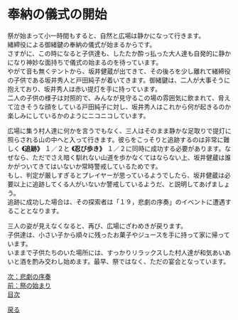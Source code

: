 # 奉納の儀式の開始  
  
祭が始まって小一時間もすると、自然と広場は静かになって行きます。  
緒締役による御緒鍵の奉納の儀式が始まるからです。  
さすがに、この時になると子供達も、したたか酔っ払った大人達も自発的に静かになり神妙な面持ちで儀式の始まるのを待っています。  
やがて音も無くテントから、坂井健蔵が出てきて、その後ろを少し離れて緒締役の子供である坂井秀人と戸田純子が着いてきます。御緒鍵は、二人が大事そうに抱えており、坂井秀人は赤い提灯を手に持っています。  
二人の子供の様子は対照的で、みんなが見守るこの場の雰囲気に飲まれて、脅えて泣きそうな顔をしている戸田純子に対し、坂井秀人はこれから何が起きるのか楽しみにしているかのようにニコニコしています。  
  
広場に集う村人達に何かを言うでもなく、三人はそのまま静かな足取りで提灯に照らされる山の中へと入って行きます。彼らをこっそりと追跡するのは非常に難しく **《追跡》** １／２と **《忍び歩き》** １／２に同時に成功する必要があります。なぜなら、ただでさえ暗く馴れない山道を歩かなくてはならない上、坂井健蔵は誰かがついてきてはいないか常時警戒しているためです。  
もし、判定が厳しすぎるとプレイヤーが思っているようでしたら、坂井健蔵は必要以上に追跡してくる人がいないか警戒しているようだ、と説明してあげましょう。  
追跡に成功した場合は、その探索者は「１９，悲劇の序奏」のイベントに遭遇することとなります。  
  
三人の姿が見えなくなると、再び、広場にざわめきが戻ります。  
子供達は、小さい子から順々に残ったお菓子やジュースを手に持って家に帰っています。  
いままで子供たちのいた場所には、すっかりリラックスした村人達が和気あいあいと酒を酌み交わし始めます。最早、祭ではなく、ただの宴会となっています。  
  
  
[次：悲劇の序奏](024_悲劇の序奏.md)  
[前：祭の始まり](022_祭の始まり.md)  
[目次](004_シナリオ目次.md)  

<a href="javascript:history.back()">戻る</a>  
